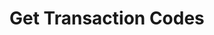 # Get Transaction Codes

<api-endpoint openapi-path="../../OpenApi/user.openapi.yaml" method="GET" endpoint="/api/v1/transactions/codes"/>